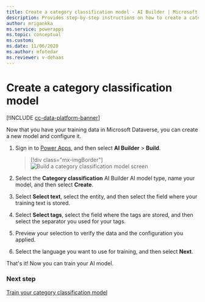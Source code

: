 ```yaml
---
title: Create a category classification model - AI Builder | Microsoft Docs
description: Provides step-by-step instructions on how to create a category classification model
author: mrigankka
ms.service: powerapps
ms.topic: conceptual
ms.custom: 
ms.date: 11/06/2020
ms.author: mfotedar
ms.reviewer: v-dehaas
---
```


# Create a category classification model

[!INCLUDE [cc-data-platform-banner](includes/cc-data-platform-banner.md)]

Now that you have your training data in Microsoft Dataverse, you can create a new model and configure it.

1. Sign in to [Power Apps](https://make.powerapps.com/), and then select **AI Builder** > **Build**.

    > [!div class="mx-imgBorder"]
    > ![Build a category classification model screen](media/build-text-classification-model.png "Build a category classification model screen")

2. Select the **Category classification** AI Builder AI model type, name your model, and then select **Create**.
3. Select **Select text**, select the entity, and then select the field where your training text is stored.
4. Select **Select tags**, select the field where the tags are stored, and then select the separator you used for your tags.
5. Preview your selection to verify the data and the configuration you applied.
6. Select the language you want to use for training, and then select **Next**.

That's it! Now you can train your AI model.

### Next step

[Train your category classification model](train-text-classification-model.md)
